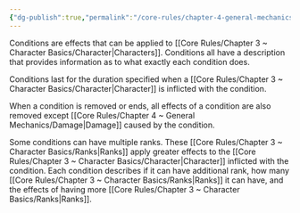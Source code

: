 ```yaml
---
{"dg-publish":true,"permalink":"/core-rules/chapter-4-general-mechanics/conditions/"}
---
```


Conditions are effects that can be applied to [[Core Rules/Chapter 3 ~ Character Basics/Character\|Characters]]. Conditions all have a description that provides information as to what exactly each condition does.

Conditions last for the duration specified when a [[Core Rules/Chapter 3 ~ Character Basics/Character\|Character]] is inflicted with the condition.

When a condition is removed or ends, all effects of a condition are also removed except [[Core Rules/Chapter 4 ~ General Mechanics/Damage\|Damage]] caused by the condition.

Some conditions can have multiple ranks. These [[Core Rules/Chapter 3 ~ Character Basics/Ranks\|Ranks]] apply greater effects to the [[Core Rules/Chapter 3 ~ Character Basics/Character\|Character]] inflicted with the condition. Each condition describes if it can have additional rank, how many [[Core Rules/Chapter 3 ~ Character Basics/Ranks\|Ranks]] it can have, and the effects of having more [[Core Rules/Chapter 3 ~ Character Basics/Ranks\|Ranks]].